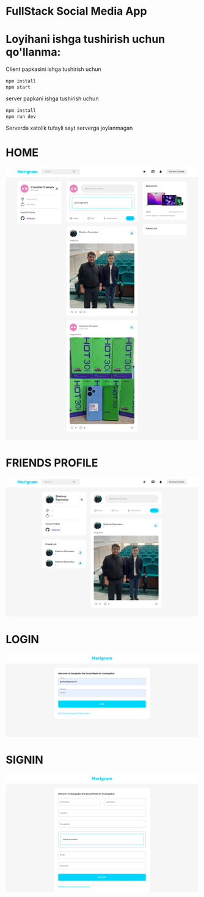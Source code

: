 # FullStack Social Media App

# Loyihani ishga tushirish uchun qo'llanma:
<p>Client papkasini ishga tushirish uchun</p>

```
npm install
npm start
```

<p>server papkani ishga tushirish uchun</p>

```
npm install
npm run dev
```

<p>Serverda xatolik tufayli sayt serverga joylanmagan</p>

# HOME
<img src="./assets/home.png">

# FRIENDS PROFILE
<img src="./assets/friend.png">

# LOGIN
<img src="./assets/login.png">

# SIGNIN
<img src="./assets/signin.png"> 
